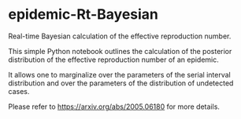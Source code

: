 # epidemic-Rt-Bayesian
Real-time Bayesian calculation of the effective reproduction number.

This simple Python notebook outlines the calculation of the posterior distribution of the
effective reproduction number of an epidemic.

It allows one to marginalize over the parameters of the 
serial interval distribution and over the parameters of the distribution of undetected cases.

Please refer to https://arxiv.org/abs/2005.06180 for more details.
